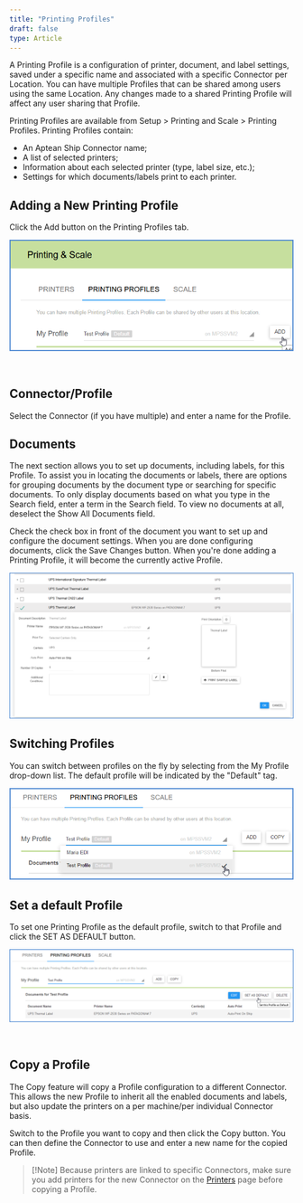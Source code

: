 ```yaml
---
title: "Printing Profiles"
draft: false
type: Article
---
```


A Printing Profile is a configuration of printer, document, and label settings, saved under a specific name and associated with a specific Connector per Location. You can have multiple Profiles that can be shared among users using the same Location. Any changes made to a shared Printing Profile will affect any user sharing that Profile.

Printing Profiles are available from Setup > Printing and Scale > Printing Profiles. Printing Profiles contain:
* An Aptean Ship Connector name;
* A list of selected printers;
* Information about each selected printer (type, label size, etc.);
* Settings for which documents/labels print to each printer.


## Adding a New Printing Profile


Click the Add button on the Printing Profiles tab.

![](assets/images/addprintingprofile.png)

 
## Connector/Profile


Select the Connector (if you have multiple) and enter a name for the Profile.
## Documents


The next section allows you to set up documents, including labels, for this Profile. To assist you in locating the documents or labels, there are options for grouping documents by the document type or searching for specific documents. To only display documents based on what you type in the Search field, enter a term in the Search field. To view no documents at all, deselect the Show All Documents field.

Check the check box in front of the document you want to set up and configure the document settings. When you are done configuring documents, click the Save Changes button. When you're done adding a Printing Profile, it will become the currently active Profile.

![](assets/images/documentsettingsforprofile.png)
## Switching Profiles


You can switch between profiles on the fly by selecting from the My Profile drop-down list. The default profile will be indicated by the "Default" tag.

![](assets/images/switchprintingprofiles.png)
## Set a default Profile


To set one Printing Profile as the default profile, switch to that Profile and click the SET AS DEFAULT button.

![](assets/images/setprofileasdefault.png)

 
## Copy a Profile


The Copy feature will copy a Profile configuration to a different Connector. This allows the new Profile to inherit all the enabled documents and labels, but also update the printers on a per machine/per individual Connector basis.

Switch to the Profile you want to copy and then click the Copy button. You can then define the Connector to use and enter a new name for the copied Profile.
>[!Note] Because printers are linked to specific Connectors, make sure you add printers for the new Connector on the [Printers](http://ask.shipping.apteancloud.com/akb/printers/) page before copying a Profile.

